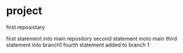 # project
first reposistary

first statement into main repository
second statement inoto main
third statement into branch1
fourth statement added to branch 1
